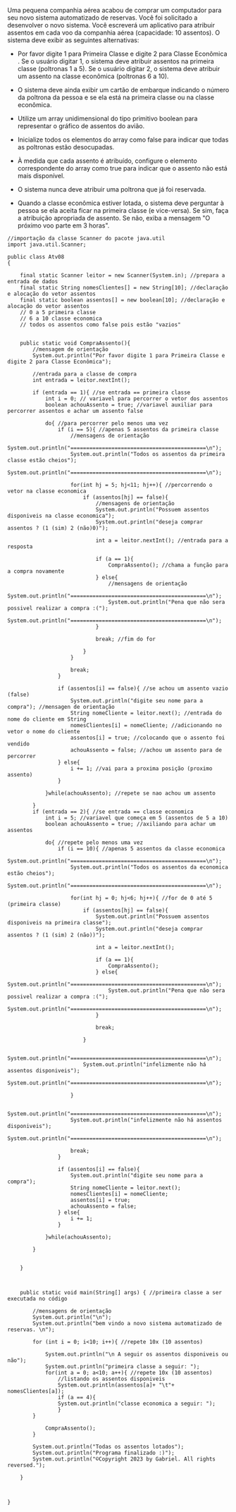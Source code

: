 
Uma pequena companhia aérea acabou de comprar um computador para seu novo sistema automatizado de reservas. Você foi solicitado a desenvolver o novo sistema. Você escreverá um aplicativo para atribuir assentos em cada voo da companhia aérea (capacidade: 10 assentos).
O sistema deve exibir as seguintes alternativas: 

- Por favor digite 1 para Primeira Classe e digite 2 para Classe Econômica .  Se o usuário digitar 1, o sistema deve atribuir assentos na primeira classe (poltronas 1 a 5). Se o usuário digitar 2, o sistema deve atribuir um assento na classe econômica (poltronas 6 a 10). 

- O sistema deve ainda exibir um cartão de embarque indicando o número da poltrona da pessoa e se ela está na primeira classe ou na classe econômica.

- Utilize um array unidimensional do tipo primitivo boolean para representar o gráfico de assentos do avião. 

- Inicialize todos os elementos do array como false para indicar que todas as poltronas estão desocupadas. 

- À medida que cada assento é atribuído, configure o elemento correspondente do array como true para indicar que o assento não está mais disponível.

- O sistema nunca deve atribuir uma poltrona que já foi reservada. 

- Quando a classe econômica estiver lotada, o sistema deve perguntar à pessoa se ela aceita ficar na primeira classe (e vice-versa). Se sim, faça a atribuição apropriada de assento. Se não, exiba a mensagem "O próximo voo parte em 3 horas".


```
//importação da classe Scanner do pacote java.util
import java.util.Scanner; 

public class Atv08
{

    final static Scanner leitor = new Scanner(System.in); //prepara a entrada de dados
    final static String nomesClientes[] = new String[10]; //declaração e alocação do vetor assentos 
    final static boolean assentos[] = new boolean[10]; //declaração e alocação do vetor assentos 
    // 0 a 5 primeira classe
    // 6 a 10 classe economica
    // todos os assentos como false pois estão "vazios"


    public static void CompraAssento(){
        //mensagem de orientação
		System.out.println("Por favor digite 1 para Primeira Classe e digite 2 para Classe Econômica");

        //entrada para a classe de compra
        int entrada = leitor.nextInt();

        if (entrada == 1){ //se entrada == primeira classe
            int i = 0; // variavel para percorrer o vetor dos assentos
            boolean achouAssento = true; //variavel auxiliar para percorrer assentos e achar um assento false

            do{ //para percorrer pelo menos uma vez
                if (i == 5){ //apenas 5 assentos da primeira classe
                    //mensagens de orientação
                    System.out.println("===========================================\n");
                    System.out.println("Todos os assentos da primeira classe estão cheios");
                    System.out.println("===========================================\n");

                    for(int hj = 5; hj<11; hj++){ //percorrendo o vetor na classe economica
                        if (assentos[hj] == false){
                            //mensagens de orientação
                            System.out.println("Possuem assentos disponiveis na classe economica");
                            System.out.println("deseja comprar assentos ? (1 (sim) 2 (não)0)");

                            int a = leitor.nextInt(); //entrada para a resposta 

                            if (a == 1){
                                CompraAssento(); //chama a função para a compra novamente
                            } else{
                                //mensagens de orientação
                                System.out.println("===========================================\n");
                                System.out.println("Pena que não sera possivel realizar a compra :(");
                                System.out.println("===========================================\n");
                            }

                            break; //fim do for

                        }
                    }

                    break;
                }

                if (assentos[i] == false){ //se achou um assento vazio (false)
                    System.out.println("digite seu nome para a compra"); //mensagen de orientação
                    String nomeCliente = leitor.next(); //entrada do nome do cliente em String
                    nomesClientes[i] = nomeCliente; //adicionando no vetor o nome do cliente
                    assentos[i] = true; //colocando que o assento foi vendido
                    achouAssento = false; //achou um assento para de percorrer 
                } else{
                    i += 1; //vai para a proxima posição (proximo assento)
                }

            }while(achouAssento); //repete se nao achou um assento

        }
        if (entrada == 2){ //se entrada == classe economica
            int i = 5; //variavel que começa em 5 (assentos de 5 a 10)
            boolean achouAssento = true; //axiliando para achar um assentos

            do{ //repete pelo menos uma vez
                if (i == 10){ //apenas 5 assentos da classe economica
                    System.out.println("===========================================\n");
                    System.out.println("Todos os assentos da economica estão cheios");
                    System.out.println("===========================================\n");

                    for(int hj = 0; hj<6; hj++){ //for de 0 até 5 (primeira classe)
                        if (assentos[hj] == false){
                            System.out.println("Possuem assentos disponiveis na primeira classe");
                            System.out.println("deseja comprar assentos ? (1 (sim) 2 (não))");

                            int a = leitor.nextInt();

                            if (a == 1){
                                CompraAssento();
                            } else{
                                System.out.println("===========================================\n");
                                System.out.println("Pena que não sera possivel realizar a compra :(");
                                System.out.println("===========================================\n");
                            }

                            break;

                        }

                        System.out.println("===========================================\n");
                        System.out.println("infelizmente não há assentos disponiveis");
                        System.out.println("===========================================\n");

                    }

                    System.out.println("===========================================\n");
                    System.out.println("infelizmente não há assentos disponiveis");
                    System.out.println("===========================================\n");

                    break;
                }

                if (assentos[i] == false){
                    System.out.println("digite seu nome para a compra");
                    String nomeCliente = leitor.next();
                    nomesClientes[i] = nomeCliente;
                    assentos[i] = true;
                    achouAssento = false;
                } else{
                    i += 1;
                }

            }while(achouAssento);

        }

        
    }

    
    
	public static void main(String[] args) { //primeira classe a ser executada no código

        //mensagens de orientação
        System.out.println("\n");
        System.out.println("bem vindo a novo sistema automatizado de reservas. \n");
        
        for (int i = 0; i<10; i++){ //repete 10x (10 assentos)

            System.out.println("\n A seguir os assentos disponiveis ou não");
            System.out.println("primeira classe a seguir: ");
            for(int a = 0; a<10; a++){ //repete 10x (10 assentos)
                //listando os assentos disponiveis
                System.out.println(assentos[a]+ "\t"+ nomesClientes[a]); 
                if (a == 4){
                System.out.println("classe economica a seguir: ");
                }
        }

            CompraAssento();
        }

        System.out.println("Todas os assentos lotados");
        System.out.println("Programa finalizado :)");
        System.out.println("©Copyright 2023 by Gabriel. All rights reversed.");

	}


    
}

```
